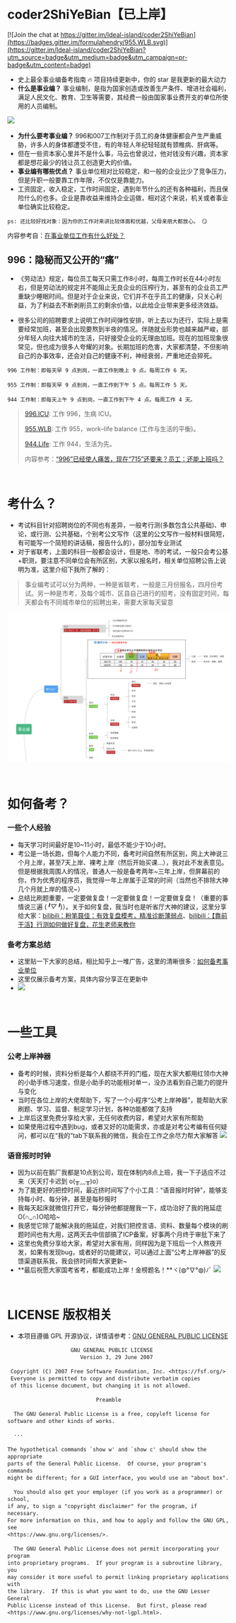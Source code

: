 # coder2ShiYeBian【已上岸】

[![Join the chat at https://gitter.im/Ideal-island/coder2ShiYeBian](https://badges.gitter.im/formulahendry/955.WLB.svg)](https://gitter.im/Ideal-island/coder2ShiYeBian?utm_source=badge&utm_medium=badge&utm_campaign=pr-badge&utm_content=badge)

- 史上最全事业编备考指南 🔥 项目持续更新中，你的 star 是我更新的最大动力
- **什么是事业编？** 事业编制，是指为国家创造或改善生产条件、增进社会福利，满足人民文化、教育、卫生等需要，其经费一般由国家事业费开支的单位所使用的人员编制。

![](https://github.com/hornhuang/coder2ShiYeBian/blob/main/assets/images/worklifebalance.jpg)

- **为什么要考事业编？** 996和007工作制对于员工的身体健康都会产生严重威胁，许多人的身体都遭受不住，有的年轻人年纪轻轻就有颈椎病、肝病等。
- 但在一些资本家心里并不是什么事，马云也曾说过，他对钱没有兴趣，资本家都是想花最少的钱让员工创造更大的价值。
- **事业编有哪些优点？** 事业单位相对比较稳定，和一般的企业比少了竞争压力，但是升职一般要靠工作年限，不仅仅是靠能力。
- 工资固定，收入稳定，工作时间固定，遇到年节什么的还有各种福利，而且保险什么的也多。企业是靠收益来维持企业运做，相对这个来说，机关或者事业单位确实比较稳定。

`
ps: 还比较好找对象：因为你的工作对来讲比较体面和优越，父母亲朋大都放心。 😏
`

内容参考自：[在事业单位工作有什么好处？](https://www.zhihu.com/question/20627275)

## 996：隐秘而又公开的“痛”

- 《劳动法》规定，每位员工每天只需工作8小时，每周工作时长在44小时左右，但是劳动法的规定并不能阻止无良企业的压榨行为，甚至有的企业员工严重缺少睡眠时间。但是对于企业来说，它们并不在乎员工的健康，只关心利益，为了利益去不断剥削员工的剩余价值，以此给企业带来更多经济效益。

- 很多公司的招聘要求上说明工作时间弹性安排，听上去以为还行，实际上是需要经常加班，甚至会出现要熬到半夜的情况。伴随就业形势也越来越严峻，部分年轻人向往大城市的生活，只好接受企业的无理由加班。现在的加班现象很常见，但也成为很多人夸耀的对象。长期加班的危害，大家都清楚，不但影响自己的办事效率，还会对自己的健康不利，神经衰弱，严重地还会猝死。

```
996 工作制：即每天早 9 点到岗，一直工作到晚上 9 点。每周工作 6 天。

955 工作制：即每天早 9 点到岗，一直工作到下午 5 点。每周工作 5 天。

944 工作制：即每天上午 9 点到岗，一直工作到下午 4 点。每周工作 4 天。
```

> [996.ICU](https://github.com/996icu/996.ICU): 工作 996，生病 ICU。
> 
> [955.WLB](https://github.com/formulahendry/955.WLB): 工作 955，work–life balance (工作与生活的平衡)。
> 
> [944.Life](https://github.com/formulahendry/944.Life): 工作 944，生活为先。
> 
> 内容参考：[“996”已经使人痛苦，现在“715”还要来？员工：还能上班吗？](https://new.qq.com/omn/20210817/20210817A0B3HH00.html)

</br>

# 考什么？
- 考试科目针对招聘岗位的不同也有差异，一般考行测(多数包含公共基础)、申论，或行测、公共基础，个别考公文写作（这里的公文写作一般材料很简短，有可能写一个简短的讲话稿，报告什么的），部分加专业测试
- 对于省联考，上面的科目一般都会设计，但是地、市的考试，一般只会考公基+职测，要注意不同单位会有所区别，大家以报名时，相关单位招聘公告上说明为准，这里介绍下我所了解的：

> 事业编考试可以分为两种，一种是省联考，一般是三月份报名，四月份考试。另一种是市考，及每个城市、区县自己进行的招考，没有固定时间，每天都会有不同城市单位的招聘出来，需要大家每天留意

![](https://github.com/hornhuang/coder2ShiYeBian/blob/main/assets/images/%E4%BA%8B%E4%B8%9A%E7%BC%96%E8%80%83%E4%BB%80%E4%B9%88.png)

</br>

# 如何备考？

### 一些个人经验
- 每天学习时间最好是10~11小时，最低不能少于10小时。
- 考公是一场长跑，但每个人能力不同，备考时间自然有所区别，网上大神说三个月上岸，甚至7天上岸、裸考上岸（然后开始买课...），我对此不发表意见。但是根据我周围人的情况，普通人一般是备考两年~三年上岸，但屏幕前的你，作为优秀的程序员，我觉得一年上岸属于正常的时间（当然也不排除大神几个月就上岸的情况~）
- 总结比刷题重要，一定要做复盘！一定要做复盘！一定要做复盘！（重要的事情说三遍 (*╹▽╹*)）。关于如何复盘，我当时也是听省厅大神的建议，这里分享给大家：[bilibili：粉笔聂佳：有效复盘模考，精准诊断薄弱点](https://m.bilibili.com/video/BV1m5411x7oB)、[bilibili：【靠前干活】行测如何做好复盘，花生老师来教你](https://m.bilibili.com/video/BV1Qd4y1J7gG)

### 备考方案总结
- 这里贴一下大家的总结，相比知乎上一堆广告，这里的清晰很多：[如何备考事业单位](https://wukong.toutiao.com/question/6792480132196991246/)
- 这里仅展示备考方案，具体内容分享正在更新中
- ![](https://github.com/hornhuang/coder2ShiYeBian/blob/main/assets/images/%E5%A4%87%E8%80%83%E6%B5%81%E7%A8%8B%E6%80%9D%E7%BB%B4%E5%AF%BC%E5%9B%BE.png)

</br>

# 一些工具

### 公考上岸神器
- 备考的时候，资料分析是每个人都绕不开的门槛，现在大家大都用红领巾大神的小助手练习速度，但是小助手的功能相对单一，没办法看到自己能力的提升与变化
- 当时在各位上岸的大佬帮助下，写了一个小程序“公考上岸神器”，能帮助大家刷题、学习、监督、制定学习计划，各种功能都做了支持
- 上岸后这里免费分享给大家，无任何收费内容，希望对大家有所帮助
- 如果使用过程中遇到bug，或者又好的功能需求，亦或是对考公考编有任何疑问，都可以在“我的”tab下联系我的微信，我会在工作之余尽力帮大家解答
![](https://pic3.zhimg.com/v2-fc979612c656a0f2e90388a6b78962c2_b.jpg)

### 语音报时时钟
- 因为以前在鹅厂我都是10点到公司，现在体制内8点上班，我一下子适应不过来（天天打卡迟到 o(╥﹏╥)o）
- 为了能更好的把控时间，最近挤时间写了个小工具：“语音报时时钟”，能够支持每小时、每分钟，甚至是每秒报时
- 我每天起床就微信打开它，每分钟他都提醒我一下，成功治好了我的拖延症 O(∩_∩)O哈哈~
- 我感觉它除了能解决我的拖延症，对我们把控言语、资料、数量每个模块的刷题时间也有大用，这两天去中信部搞了ICP备案，好事两个月终于审批下来了
- 这里也免费分享给大家，希望对大家有用，同样因为是下班后一个人熬夜开发，如果有发现bug，或者好的功能建议，可以通过上面“公考上岸神器”的反馈渠道联系我，我会挤时间帮大家更新~
- **最后祝愿大家国考省考，都能成功上岸！金榜题名！**ヾ(◍°∇°◍)ﾉﾞ
![](https://gitee.com/LonglyWolf/drawing/blob/master/coder2gwy/count_down_miniprogram_publicity.png)


</br>

# LICENSE 版权相关
- 本项目遵循 GPL 开源协议，详情请参考：[GNU GENERAL PUBLIC LICENSE](https://github.com/hornhuang/coder2ShiYeBian/blob/main/LICENSE)
```
                    GNU GENERAL PUBLIC LICENSE
                       Version 3, 29 June 2007

 Copyright (C) 2007 Free Software Foundation, Inc. <https://fsf.org/>
 Everyone is permitted to copy and distribute verbatim copies
 of this license document, but changing it is not allowed.

                            Preamble

  The GNU General Public License is a free, copyleft license for
software and other kinds of works.

  ···

The hypothetical commands `show w' and `show c' should show the appropriate
parts of the General Public License.  Of course, your program's commands
might be different; for a GUI interface, you would use an "about box".

  You should also get your employer (if you work as a programmer) or school,
if any, to sign a "copyright disclaimer" for the program, if necessary.
For more information on this, and how to apply and follow the GNU GPL, see
<https://www.gnu.org/licenses/>.

  The GNU General Public License does not permit incorporating your program
into proprietary programs.  If your program is a subroutine library, you
may consider it more useful to permit linking proprietary applications with
the library.  If this is what you want to do, use the GNU Lesser General
Public License instead of this License.  But first, please read
<https://www.gnu.org/licenses/why-not-lgpl.html>.
```
